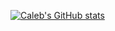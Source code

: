[![Caleb's GitHub stats](https://github-readme-stats.vercel.app/api?username=calebbabin)](https://github.com/anuraghazra/github-readme-stats)

